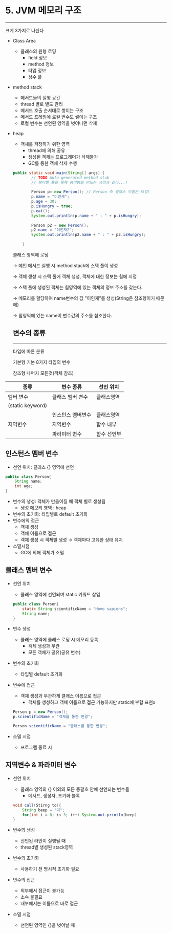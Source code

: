 # 5. JVM 메모리 구조

---

크게 3가지로 나뉜다

- Class Area
    - 클래스의 원형 로딩
        - field 정보
        - method 정보
        - 타입 정보
        - 상수 풀
- method stack
    - 메서드들의 실행 공간
    - thread 별로 별도 관리
    - 메서드 호출 순서대로 쌓이는 구조
    - 메서드 프레임에 로컬 변수도 쌓이는 구조
    - 로컬 변수는 선언된 영역을 벗어나면 삭제
- heap
    - 객체를 저장하기 위한 영역
        - thread에 의해 공유
        - 생성된 객체는 프로그래머가 삭제불가
        - GC를 통한 객체 삭제 수행
    
    ```java
    public static void main(String[] args) {
    		// TODO Auto-generated method stub
    		// 붕어빵 틀을 통해 붕어빵을 만드는 과정과 같다...!
    	
    		Person p= new Person(); // Person 즉 클래스 이름은 타입!
    		p.name = "이인재";
    		p.age = 30;
    		p.isHungry = true;
    		p.eat();
    		System.out.println(p.name + " : " + p.isHungry);
    		
    		Person p2 = new Person();
    		p2.name = "이인재2";
    		System.out.println(p2.name + " : " + p2.isHungry);
    		
    	}
    ```
    
    클래스 영역에 로딩 
    
    → 메인 메서드 실행 시 method stack에 스택 풀이 생성 
    
    → 객체 생성 시 스택 풀에 객체 생성, 객체에 대한 정보는 힙에 지정 
    
    → 스택 풀에 생성된 객체는 힙영역에 있는 객체의 정보 주소를 갖는다.
    
    → 메모리를 할당하여 name변수의 값 ”이인재”를 생성(String은 참조형이기 때문에)
    
    → 힙영역에 있는 name이 변수값의 주소를 참조한다.
    
    ## 변수의 종류
    
    ---
    
    타입에 따른 분류
    
    기본형 기본 8가지 타입의 변수
    
    참조형 나머지 모든것(객체 참조)
    

| 종류 | 변수 종류 | 선언 위치 |
| --- | --- | --- |
| 멤버 변수 | 클래스 멤버 변수 | 클래스영역
(static keyword) |
|  | 인스턴스 멤버변수 | 클래스영역 |
| 지역변수 | 지역변수 | 함수 내부 |
|  | 파라미터 변수 | 함수 선언부 |

## 인스턴스 멤버 변수

- 선언 위치: 클래스 {} 영역에 선언

```java
public class Person{
	String name;
	int age;
}
```

- 변수의 생성: 객체가 만들어질 때 객체 별로 생성됨
    - 생성 메모리 영역 : heap
- 변수의 초기화: 타입별로 default 초기화
- 변수에의 접근
    - 객체 생성
    - 객체 이름으로 접근
    - 객체 생성 시 객체별 생성 → 객체마다 고유한 상태 유지
- 소멸시점
    - GC에 의해 객체가 소멸
    

## 클래스 멤버 변수

- 선언 위치
    - 클래스 영역에 선언되며 static 키워드 삽입
    
    ```java
    public class Person{
    	static String scientificName = "Homo sapiens";
    	String name;
    }
    ```
    
- 변수 생성
    - 클래스 영역에 클래스 로딩 시 메모리 등록
        - 객체 생성과 무관
        - 모든 객체가 공유(공유 변수)
- 변수의 초기화
    - 타입별 default 초기화
- 변수에 접근
    - 객체 생성과 무관하게 클래스 이름으로 접근
        - 객체를 생성하고 객체 이름으로 접근 가능하지만 static에 부합 표현x
    
    ```java
    Person p = new Person();
    p.scientificName = "객체를 통한 변경";
    
    Person.scientificName = "클래스를 통한 변경";
    ```
    
- 소멸 시점
    - 프로그램 종료 시

## 지역변수 & 파라미터 변수

- 선언 위치
    - 클래스 영역의 {} 이외의 모든 중괄호 안에 선언되는 변수들
        - 메서드, 생성자, 초기화 블록
    
    ```java
    void call(Stirng to){
    	String beep = "띠";
    	for(int i = 0; i< 3; i++) System.out.println(beep)
    }
    ```
    
- 변수의 생성
    - 선언된 라인이 실행될 때
    - thread별 생성된 stack영역
- 변수의 초기화
    - 사용하기 전 명시적 초기화 필요
- 변수의 접근
    - 외부에서 접근이 불가능
    - 소속 불필요
    - 내부에서는 이름으로 바로 접근
- 소멸 시점
    - 선언된 영역인 {}을 벗어날 때